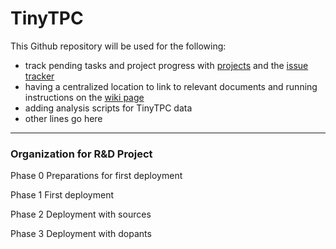 # TinyTPC

This Github repository will be used for the following: 
- track pending tasks and project progress with [projects](https://github.com/FernandaPsihas/TinyTPC/projects?query=is%3Aopen) and the [issue tracker](https://github.com/FernandaPsihas/TinyTPC/issues) 
- having a centralized location to link to relevant documents and running instructions on the [wiki page](https://github.com/FernandaPsihas/TinyTPC/wiki)
- adding analysis scripts for TinyTPC data 
- other lines go here
___

### Organization for R&amp;D Project

Phase 0 
Preparations for first deployment 

Phase 1 
First deployment 

Phase 2 
Deployment with sources 

Phase 3 
Deployment with dopants 



